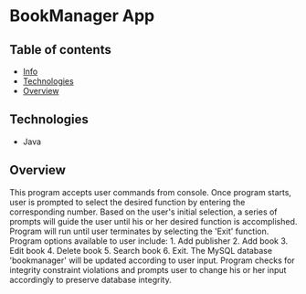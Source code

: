 # BookManager App

## Table of contents
* [Info](#info)
* [Technologies](#technologies)
* [Overview](#overview)

## Technologies
* Java

## Overview
This program accepts user commands from console. Once program starts, user is prompted
		to select the desired function by entering the corresponding number. Based on the user's
		initial selection, a series of prompts will guide the user until his or her desired function
		is accomplished. Program will run until user terminates by selecting the 'Exit' function.
		Program options available to user include: 1. Add publisher 2. Add book 3. Edit book
		4. Delete book 5. Search book 6. Exit. The MySQL database 'bookmanager' will be updated
		according to user input. Program checks for integrity constraint violations and prompts
		user to change his or her input accordingly to preserve database integrity.

